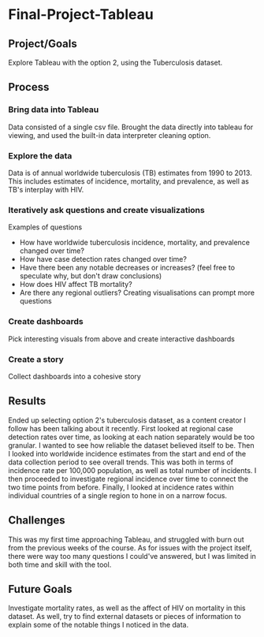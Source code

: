 # Final-Project-Tableau

## Project/Goals
Explore Tableau with the option 2, using the Tuberculosis dataset.

## Process

### Bring data into Tableau
Data consisted of a single csv file. Brought the data directly into tableau for viewing, and used the built-in data interpreter cleaning option.

### Explore the data
Data is of annual worldwide tuberculosis (TB) estimates from 1990 to 2013. This includes estimates of incidence, mortality, and prevalence, as well as TB's interplay with HIV.

### Iteratively ask questions and create visualizations
Examples of questions
- How have worldwide tuberculosis incidence, mortality, and prevalence changed over time?
- How have case detection rates changed over time?
- Have there been any notable decreases or increases? (feel free to speculate why, but don't draw conclusions)
- How does HIV affect TB mortality?
- Are there any regional outliers?
Creating visualisations can prompt more questions

### Create dashboards
Pick interesting visuals from above and create interactive dashboards

### Create a story
Collect dashboards into a cohesive story

## Results
Ended up selecting option 2's tuberculosis dataset, as a content creator I follow has been talking about it recently. First looked at regional case detection rates over time, as looking at each nation separately would be too granular. I wanted to see how reliable the dataset believed itself to be. Then I looked into worldwide incidence estimates from the start and end of the data collection period to see overall trends. This was both in terms of incidence rate per 100,000 population, as well as total number of incidents. I then proceeded to investigate regional incidence over time to connect the two time points from before. Finally, I looked at incidence rates within individual countries of a single region to hone in on a narrow focus.

## Challenges 
This was my first time approaching Tableau, and struggled with burn out from the previous weeks of the course. As for issues with the project itself, there were way too many questions I could've answered, but I was limited in both time and skill with the tool.

## Future Goals
Investigate mortality rates, as well as the affect of HIV on mortality in this dataset. As well, try to find external datasets or pieces of information to explain some of the notable things I noticed in the data.